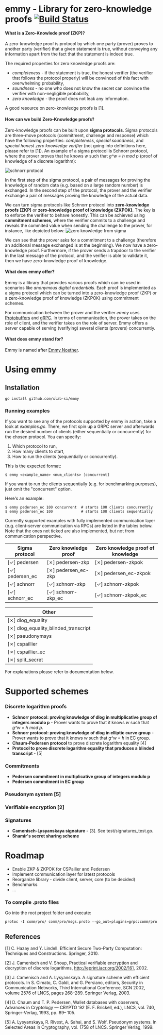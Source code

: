 # emmy - Library for zero-knowledge proofs [![Build Status](https://travis-ci.org/xlab-si/emmy.svg?branch=master)](https://travis-ci.org/xlab-si/emmy)

#### What is a Zero-Knowlede proof (ZKP)?
A zero-knowledge proof is protocol by which one party (prover) proves to another party (verifier) that a given statement is true, without conveying any information apart from the fact that the statement is indeed true.

The required properties for zero knowledge proofs are:

 * _completeness_ - if the statement is true, the honest verifier (the verifier that follows the protocol properly) will be convinced of this fact with overwhelming probability,
 * _soundness_ - no one who does not know the secret can convince the verifier with non-negligible probability,
 * _zero knowledge_ - the proof does not leak any information.
 
A good resource on zero-knowledge proofs is [1].

#### How can we build Zero-Knowledge proofs?
Zero-knowledge proofs can be built upon **sigma protocols**. Sigma protocols are three-move protocols (commitment, challenge and response) which have the following properties: _completeness_, _special soundness_, and _special honest zero knowledge verifier_ (not going into definitions here, please refer to [1]). An example of a 
sigma protocol is Schnorr protocol, where the prover proves that he knows *w* such that *g^w = h mod p* (proof of knowledge of a discrete logarithm):

![schnorr protocol](https://raw.github.com/xlab-si/emmy/master/img/schnorr_protocol.png)

In the first step of the sigma protocol, a pair of messages for proving the knowledge of random data (e.g. based on a large random number) is exchanged. In the second step of the protocol, the prover and the verifier exchange a pair of messages proving the knowledge of the actual data.

We can turn sigma protocols like Schnorr protocol into **zero-knowledge proofs (ZKP)** or **zero-knowledge proof of knowledge (ZKPOK)**. The key is to enforce the verifier to behave honestly. This can be achieved using **commitment schemes**, where the verifier commits to a challenge and reveals the commited value when sending the challenge to the prover, for instance, like depicted below:
![zero knowledge from sigma](https://raw.github.com/xlab-si/emmy/master/img/zk_from_sigma_protocol.png)

We can see that the prover asks for a commitment to a challenge (therefore an additional message exchanged is at the beginning). We now have a zero-knowledge proof. Furthermore, if the prover sends a trapdoor to the verifier in the last message of the protocol, and the verifier is able to validate it, then we have zero-knowledge proof of knowledge.

#### What does emmy offer?
Emmy is a library that provides various proofs which can be used in scenarios like *anonymous digital credentials*. Each proof is implemented as a sigma protocol which can be turned into a zero-knowledge proof (ZKP) or a zero-knowledge proof of knowledge (ZKPOK) using commitment schemes.

For communication between the prover and the verifier *emmy* uses [Protobuffers](https://developers.google.com/protocol-buffers/) and [gRPC](http://www.grpc.io/). In terms of communication, the prover takes on the role of client, and the verifier takes on the role of server. Emmy offers a server capable of serving (verifying) several clients (provers) concurrently. 

#### What does emmy stand for?
Emmy is named after [Emmy Noether](https://sl.wikipedia.org/wiki/Emmy_Noether).

# Using emmy

## Installation
```
go install github.com/xlab-si/emmy
```

### Running examples
If you want to see any of the protocols supported by emmy in action, take a look at _examples.go_. There, we first spin up a GRPC server and afterwards run the desired number of clients (either sequentially or concurrently) for the chosen protocol. You can specify:

1. Which protocol to run,
2. How many clients to start,
3. How to run the clients (sequentially or concurrently).

This is the expected format:
```
$ emmy <example_name> <num_clients> [concurrent]
```

If you want to run the clients sequentially (e.g. for benchmarking purposes), just omit the "concurrent" option.

Here's an example: 

```
$ emmy pedersen_ec 100 concurrent  # starts 100 clients concurrently
$ emmy pedersen_ec 100             # starts 100 clients sequentially
```

Currently supported examples with fully implemented communication layer (e.g. client-server communication via RPCs) are listed in the tables below. Note that the ones not ticked are also implemented, but not from communication perspective.

| Sigma protocol | Zero knowledge proof  | Zero knowledge proof of knowledge |
|----------------|-----------------------|-----------------------------------|
| [✓] pedersen | [✗] pedersen-zkp | [✗] pedersen-zkpok |  
| [✓] pedersen_ec | [✗] pedersen_ec-zkp | [✗] pedersen_ec-zkpok |   
| [✓] schnorr | [✓] schnorr-zkp | [✓] schnorr-zkpok |   
| [✓] schnorr_ec | [✓] schnorr-zkp_ec | [✓] schnorr-zkpok_ec | 

| Other |
| ----- |
| [✗] dlog_equality |
| [✗] dlog_equality_blinded_transcript | 
| [✗] pseudonymsys |
| [✗] cspaillier |
| [✗] cspaillier_ec |
| [✗] split_secret |

For explanations please refer to documentation below.

# Supported schemes

### Discrete logarithm proofs
* **Schnorr protocol: proving knowledge of dlog in multiplicative group of integers modulo p** - Prover wants to prove that it knows *w* such that *g^w = h mod p*.
* **Schnorr protocol: proving knowledge of dlog in elliptic curve group** - Prover wants to prove that it knows *w* such that *g^w = h* in EC group.
* **Chaum-Pedersen protocol** to prove discrete logarithm equality [4]
* **Protocol to prove discrete logarithm equality that produces a blinded transcript** - [5]

### Commitments
* **Pedersen commitment in multiplicative group of integers modulo p**
* **Pedersen commitment in EC group** 

### Pseudonym system [5]

### Verifiable encryption [2]

### Signatures
* **Camenisch-Lysyanskaya signature** - [3]. See test/signatures_test.go.
* **Shamir's secret sharing scheme**

# Roadmap
* Enable ZKP & ZKPOK for CSPailier and Pedersen 
* Implement communication layer for latest protocols
* Reorganize library - divide client, server, core (to be decided)
* Benchmarks
* ...

### To compile .proto files

Go into the root project folder and execute:

```
protoc -I comm/pro/ comm/pro/msgs.proto --go_out=plugins=grpc:comm/pro
```

## References

[1] C. Hazay and Y. Lindell. Efficient Secure Two-Party Computation: Techniques and Constructions. Springer, 2010.

[2] J. Camenisch and V. Shoup, Practical verifiable encryption and decryption of discrete logarithms, http://eprint.iacr.org/2002/161, 2002.

[3] J. Camenisch and A. Lysyanskaya. A signature scheme with efficient protocols. In S. Cimato, C. Galdi, and G. Persiano, editors, Security in Communication Networks, Third International Conference, SCN 2002, volume 2576 of LNCS, pages 268–289. Springer Verlag, 2003.

[4] D. Chaum and T. P. Pedersen, Wallet databases with observers, Advances in Cryptology — CRYPTO ’92 (E. F. Brickell, ed.), LNCS, vol. 740, Springer-Verlag, 1993, pp. 89– 105.

[5] A. Lysyanskaya, R. Rivest, A. Sahai, and S. Wolf. Pseudonym systems. In Selected Areas in Cryptography, vol. 1758 of LNCS. Springer Verlag, 1999.